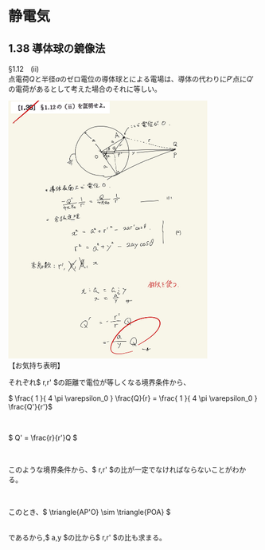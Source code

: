<script type="text/javascript" async src="https://cdnjs.cloudflare.com/ajax/libs/mathjax/2.7.7/MathJax.js?config=TeX-MML-AM_CHTML">

</script>

<script type="text/x-mathjax-config">
 MathJax.Hub.Config({
 tex2jax: {
 inlineMath: [['$', '$'] ],
 displayMath: [ ['$$','$$'], ["\\[","\\]"] ]
 }
 });
</script>

# 静電気
## 1.38 導体球の鏡像法

§1.12　(ii)
<br>
点電荷$Q$と半径$a$のゼロ電位の導体球とによる電場は、導体の代わりに$P'$点に$Q'$の電荷があるとして考えた場合のそれに等しい。
<br>


<img width="400" alt="electromagnetism-57" src="./images/se-38/Electromagnetism-57.jpg">

<br>
【お気持ち表明】
<br>

それぞれ$ r,r' $の距離で電位が等しくなる境界条件から、
<br>

$ \frac{ 1 }{ 4 \pi \varepsilon_0  } \frac{Q}{r} = \frac{ 1 }{ 4 \pi \varepsilon_0  } \frac{Q'}{r'}$

<br>

$ Q' = \frac{r}{r'}Q $

<br>

このような境界条件から、$ r,r' $の比が一定でなければならないことがわかる。

<br>

このとき、$ \triangle{AP'O} \sim \triangle{POA} $

<br>
であるから,$ a,y $の比から$ r,r' $の比も求まる。